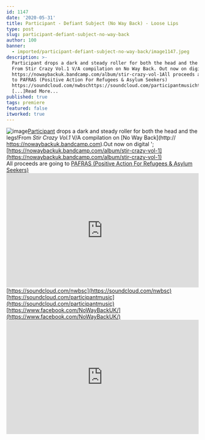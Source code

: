 ```yaml
---
id: 1147
date: '2020-05-31'
title: Participant - Defiant Subject (No Way Back) - Loose Lips
type: post
slug: participant-defiant-subject-no-way-back
author: 100
banner:
  - imported/participant-defiant-subject-no-way-back/image1147.jpeg
description: >-
  Participant drops a dark and steady roller for both the head and the legs!
  From Stir Crazy Vol.1 V/A compilation on No Way Back. Out now on digital –
  https://nowaybackuk.bandcamp.com/album/stir-crazy-vol-1All proceeds are going
  to PAFRAS (Positive Action For Refugees & Asylum Seekers)
  https://soundcloud.com/nwbschttps://soundcloud.com/participantmusichttps://www.facebook.com/NoWayBackUK/
  [...]Read More...
published: true
tags: premiere
featured: false
itworked: true
---
```

![image](../imported/participant-defiant-subject-no-way-back/image1147.jpeg)[Participant](https://soundcloud.com/participantmusic) drops a dark and steady roller for both the head and the legs!From _Stir Crazy Vol.1_ V/A compilation on [No Way Back](http:// https://nowaybackuk.bandcamp.com).Out now on digital '; [](https://nowaybackuk.bandcamp.com/album/stir-crazy-vol-1)[https://nowaybackuk.bandcamp.com/album/stir-crazy-vol-1](https://nowaybackuk.bandcamp.com/album/stir-crazy-vol-1)  
All proceeds are going to [P](https://pafras.org.uk/)[AFRAS (Positive Action For Refugees & Asylum Seekers)](https://pafras.org.uk/)<iframe width='100%' height='300' scrolling='no' frameborder='no' allow='autoplay' src='https://w.soundcloud.com/player/?url=https%3A//api.soundcloud.com/tracks/831762898&color=%23ff5500&auto_play=false&hide_related=true&show_comments=true&show_user=true&show_reposts=false&show_teaser=false'></iframe>[https://soundcloud.com/nwbsc](https://soundcloud.com/nwbsc)  
[https://soundcloud.com/participantmusic](https://soundcloud.com/participantmusic)  
[](https://www.facebook.com/NoWayBackUK/)[https://www.facebook.com/NoWayBackUK/](https://www.facebook.com/NoWayBackUK/)<iframe width='100%' height='300' scrolling='no' frameborder='no' allow='autoplay' src='https://www.youtube.com/embed/uys3bU4X0bs'></iframe>